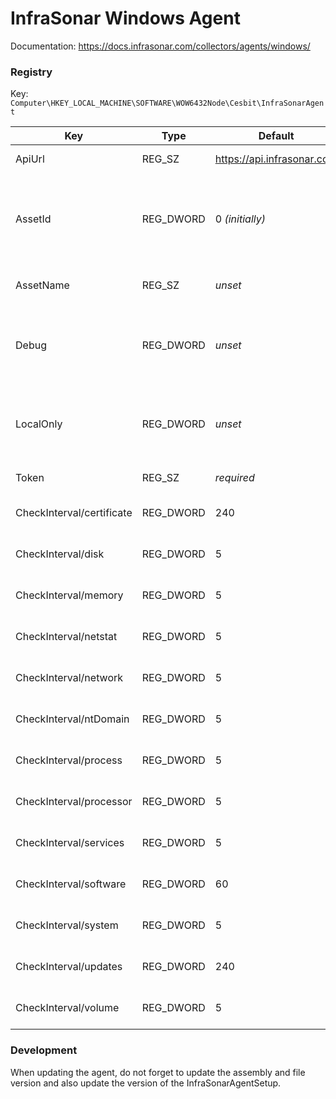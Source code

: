 # InfraSonar Windows Agent

Documentation: https://docs.infrasonar.com/collectors/agents/windows/

### Registry

Key: `Computer\HKEY_LOCAL_MACHINE\SOFTWARE\WOW6432Node\Cesbit\InfraSonarAgent`

Key                       | Type      | Default   | Description
--------------------------|-----------| ----------| ------------
ApiUrl                    | REG_SZ    | https://api.infrasonar.com | API Url for InfraSonar
AssetId                   | REG_DWORD | 0 _(initially)_            | Asset Id. When `0`, the agent will create a new asset and change this registry key to the new asset Id.
AssetName                 | REG_SZ    | _unset_                    | If set, the asset will be created using this name.
Debug                     | REG_DWORD | _unset_                    | A value of `1` will enable more informational event in the Event Viewer _(Windows Logs/Application)_.
LocalOnly                 | REG_DWORD | _unset_                    | A value of `1` will not write to InfraSonar but instead writes output to a tmp file.
Token                     | REG_SZ    | _required_                 | Must be a valid agent token.
CheckInterval/certificate | REG_DWORD | 240                        | Certificate check interval in minutes.
CheckInterval/disk        | REG_DWORD | 5                          | Disk check interval in minutes.
CheckInterval/memory      | REG_DWORD | 5                          | Memory check interval in minutes.
CheckInterval/netstat     | REG_DWORD | 5                          | Netstat check interval in minutes.
CheckInterval/network     | REG_DWORD | 5                          | Memory check interval in minutes.
CheckInterval/ntDomain    | REG_DWORD | 5                          | NTDomain check interval in minutes.
CheckInterval/process     | REG_DWORD | 5                          | Process check interval in minutes.
CheckInterval/processor   | REG_DWORD | 5                          | Processor check interval in minutes.
CheckInterval/services    | REG_DWORD | 5                          | Services check interval in minutes.
CheckInterval/software    | REG_DWORD | 60                         | Software check interval in minutes.
CheckInterval/system      | REG_DWORD | 5                          | System check interval in minutes.
CheckInterval/updates     | REG_DWORD | 240                        | Updates check interval in minutes.
CheckInterval/volume      | REG_DWORD | 5                          | Volume check interval in minutes.

### Development
When updating the agent, do not forget to update the assembly and file version and also update the version of the InfraSonarAgentSetup.
